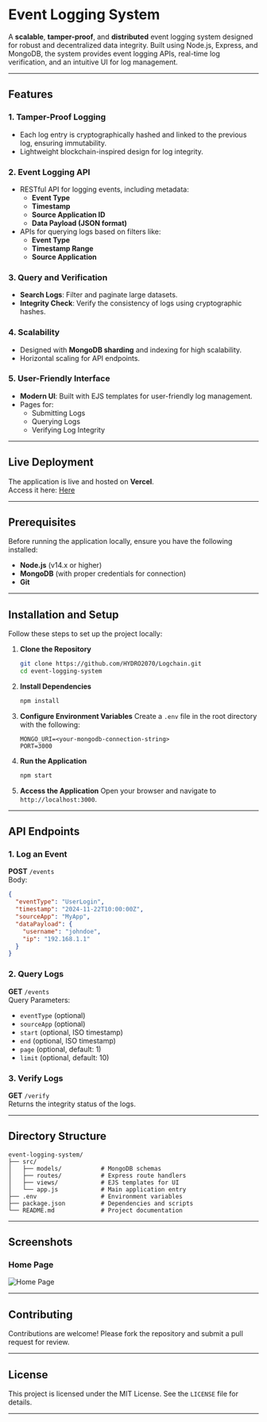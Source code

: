 # Event Logging System

A **scalable**, **tamper-proof**, and **distributed** event logging system designed for robust and decentralized data integrity. Built using Node.js, Express, and MongoDB, the system provides event logging APIs, real-time log verification, and an intuitive UI for log management.

---

## Features
### 1. Tamper-Proof Logging
- Each log entry is cryptographically hashed and linked to the previous log, ensuring immutability.
- Lightweight blockchain-inspired design for log integrity.

### 2. Event Logging API
- RESTful API for logging events, including metadata:
  - **Event Type**
  - **Timestamp**
  - **Source Application ID**
  - **Data Payload (JSON format)**
- APIs for querying logs based on filters like:
  - **Event Type**
  - **Timestamp Range**
  - **Source Application**

### 3. Query and Verification
- **Search Logs**: Filter and paginate large datasets.
- **Integrity Check**: Verify the consistency of logs using cryptographic hashes.

### 4. Scalability
- Designed with **MongoDB sharding** and indexing for high scalability.
- Horizontal scaling for API endpoints.

### 5. User-Friendly Interface
- **Modern UI**: Built with EJS templates for user-friendly log management.
- Pages for:
  - Submitting Logs
  - Querying Logs
  - Verifying Log Integrity

---

## Live Deployment
The application is live and hosted on **Vercel**.  
Access it here: [Here](https://logchain.onrender.com/)

---

## Prerequisites
Before running the application locally, ensure you have the following installed:
- **Node.js** (v14.x or higher)
- **MongoDB** (with proper credentials for connection)
- **Git**

---

## Installation and Setup
Follow these steps to set up the project locally:

1. **Clone the Repository**
   ```bash
   git clone https://github.com/HYDRO2070/Logchain.git
   cd event-logging-system
   ```

2. **Install Dependencies**
   ```bash
   npm install
   ```

3. **Configure Environment Variables**
   Create a `.env` file in the root directory with the following:
   ```
   MONGO_URI=<your-mongodb-connection-string>
   PORT=3000
   ```

4. **Run the Application**
   ```bash
   npm start
   ```

5. **Access the Application**
   Open your browser and navigate to `http://localhost:3000`.

---

## API Endpoints

### **1. Log an Event**
**POST** `/events`  
Body:
```json
{
  "eventType": "UserLogin",
  "timestamp": "2024-11-22T10:00:00Z",
  "sourceApp": "MyApp",
  "dataPayload": {
    "username": "johndoe",
    "ip": "192.168.1.1"
  }
}
```

### **2. Query Logs**
**GET** `/events`  
Query Parameters:
- `eventType` (optional)
- `sourceApp` (optional)
- `start` (optional, ISO timestamp)
- `end` (optional, ISO timestamp)
- `page` (optional, default: 1)
- `limit` (optional, default: 10)

### **3. Verify Logs**
**GET** `/verify`  
Returns the integrity status of the logs.

---

## Directory Structure
```
event-logging-system/
├── src/
│   ├── models/           # MongoDB schemas
│   ├── routes/           # Express route handlers
│   ├── views/            # EJS templates for UI
│   └── app.js            # Main application entry
├── .env                  # Environment variables
├── package.json          # Dependencies and scripts
└── README.md             # Project documentation
```

---

## Screenshots
### Home Page
![Home Page](https://logchain.onrender.com/)

---

## Contributing
Contributions are welcome! Please fork the repository and submit a pull request for review.

---

## License
This project is licensed under the MIT License. See the `LICENSE` file for details.

---

